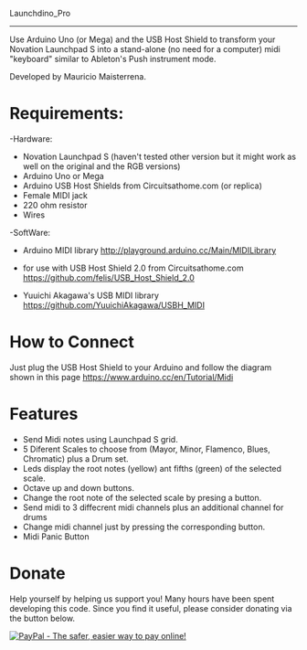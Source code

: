 Launchdino_Pro
__________
Use Arduino Uno (or Mega) and the USB Host Shield to transform your Novation Launchpad S into a stand-alone (no need for a computer) midi "keyboard" similar to Ableton's Push instrument mode. 

Developed by Mauricio Maisterrena.
  
# Requirements:
 
-Hardware:
 * Novation Launchpad S (haven't tested other version but it might work as well on the original and the RGB versions)
 * Arduino Uno or Mega
 * Arduino USB Host Shields from Circuitsathome.com (or replica)
 * Female MIDI jack
 * 220 ohm resistor
 * Wires 
  
 
-SoftWare:
 * Arduino MIDI library
   http://playground.arduino.cc/Main/MIDILibrary
  
 * for use with USB Host Shield 2.0 from Circuitsathome.com
   https://github.com/felis/USB_Host_Shield_2.0
 
 * Yuuichi Akagawa's USB MIDI library
   https://github.com/YuuichiAkagawa/USBH_MIDI

# How to Connect
Just plug the USB Host Shield to your Arduino and follow the diagram shown in this page https://www.arduino.cc/en/Tutorial/Midi

# Features
 * Send Midi notes using Launchpad S grid.
 * 5 Diferent Scales to choose from (Mayor, Minor, Flamenco, Blues, Chromatic) plus a Drum set.
 * Leds display the root notes (yellow) ant fifths (green) of the selected scale.
 * Octave up and down buttons.
 * Change the root note of the selected scale by presing a button.
 * Send midi to 3 diffecrent midi channels plus an additional channel for drums
 * Change midi channel just by pressing the corresponding button.
 * Midi Panic Button

# Donate

Help yourself by helping us support you! Many hours have been spent developing this code. Since you find it useful, please consider donating via the button below.

<a href="https://www.paypal.com/cgi-bin/webscr?cmd=_s-xclick&hosted_button_id=NRH7682YRXFP2"><img src="https://www.paypalobjects.com/en_US/i/btn/btn_donate_LG.gif" alt="PayPal - The safer, easier way to pay online!" /></a>

